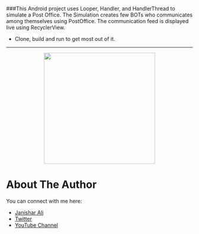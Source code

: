 ###This Android project uses Looper, Handler, and HandlerThread to simulate a Post Office. The Simulation creates few BOTs who communicates among themselves using PostOffice. The communication feed is displayed live using RecyclerView.

- Clone, build and run to get most out of it.

<hr />
<p align="center">
  <img src="https://janishar.github.io/images/postoffice-simulation.png" width="300">
</p>

# About The Author
You can connect with me here:
* [Janishar Ali](https://janisharali.com)
* [Twitter](https://twitter.com/janisharali)
* [YouTube Channel](https://www.youtube.com/@unusualcode)

